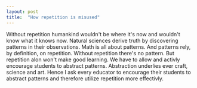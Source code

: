 ```yaml
---
layout: post
title:  "How repetition is misused"
---
```


Without repetition humankind wouldn't be where it's now and wouldn't know what it knows now.
Natural sciences derive truth by discovering patterns in their observations. Math is all about patterns.
And patterns rely, by definition, on repetition. Without repetition there's no pattern.
But repetition alon won't make good learning.
We have to allow and activly encourage students to abstract patterns. Abstraction underlies ever craft, science and art.
Hence I ask every educator to encourage their students to abstract patterns and therefore utilize repetition more effectivly.
